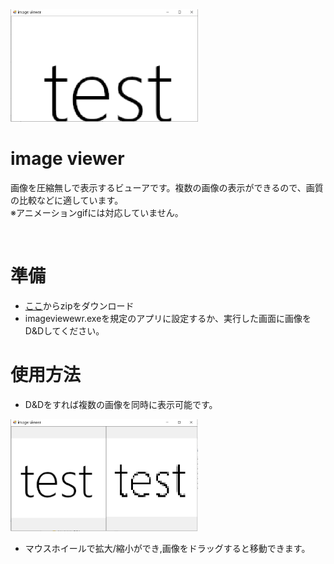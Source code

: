<img src="https://github.com/takashi-koshiba/image-viewer/blob/master/1.png" style="width:300px">

<h1>image viewer</h1>
<p>画像を圧縮無しで表示するビューアです。複数の画像の表示ができるので、画質の比較などに適しています。<br>
    ※アニメーションgifには対応していません。</p>



<br>
<h1>準備</h1>
<ul>
    <li>
      <a href="https://github.com/takashi-koshiba/image-viewer/releases/tag/v1.0.0">ここ</a>からzipをダウンロード
    </li>
      <li>
      imageviewewr.exeを規定のアプリに設定するか、実行した画面に画像をD&Dしてください。
    </li>
</ul>


<h1>使用方法</h1>
<ul>
    <li>
      D&Dをすれば複数の画像を同時に表示可能です。
    </li>
</ul>
<img src="https://github.com/takashi-koshiba/image-viewer/blob/master/%E3%82%AD%E3%83%A3%E3%83%97%E3%83%81%E3%83%A3.PNG" style="width:300px">

<ul>
    <li>
      マウスホイールで拡大/縮小ができ,画像をドラッグすると移動できます。
    </li>

</ul>
